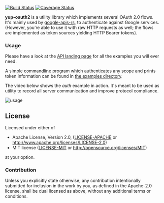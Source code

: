 [![Build Status](https://travis-ci.org/Byron/yup-oauth2.svg)](https://travis-ci.org/Byron/yup-oauth2)
[![Coverage Status](https://coveralls.io/repos/github/Byron/yup-oauth2/badge.svg?branch=master)](https://coveralls.io/github/Byron/yup-oauth2?branch=master)

**yup-oauth2** is a utility library which implements several OAuth 2.0 flows. It's mainly used by [google-apis-rs](https://github.com/Byron/google-apis-rs), to authenticate against
Google services. (However, you're able to use it with raw HTTP requests as well; the flows are implemented as token sources yielding HTTP Bearer tokens).

### Usage

Please have a look at the [API landing page][API-docs] for all the examples you will ever need.

A simple commandline program which authenticates any scope and prints token information can be found in [the examples directory][examples].

The video below shows the *auth* example in action. It's meant to be used as utility to record all server communication and improve protocol compliance.

![usage][auth-usage]

[API-docs]: http://byron.github.io/yup-oauth2
[examples]: https://github.com/Byron/yup-oauth2/tree/master/examples
[auth-usage]: https://raw.githubusercontent.com/Byron/yup-oauth2/master/examples/auth.rs-usage.gif

## License

Licensed under either of

 * Apache License, Version 2.0, ([LICENSE-APACHE](LICENSE-APACHE) or http://www.apache.org/licenses/LICENSE-2.0)
 * MIT license ([LICENSE-MIT](LICENSE-MIT) or http://opensource.org/licenses/MIT)

at your option.

### Contribution

Unless you explicitly state otherwise, any contribution intentionally
submitted for inclusion in the work by you, as defined in the Apache-2.0
license, shall be dual licensed as above, without any additional terms or
conditions.
